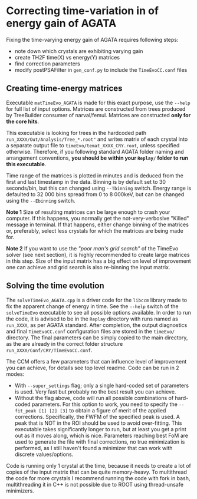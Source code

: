 # Correcting time-variation in of energy gain of AGATA

Fixing the time-varying energy gain of AGATA requires following steps:
- note down which crystals are exhibiting varying gain
- create TH2F time(X) vs energy(Y) matrices
- find correction parameters 
- modify postPSAFilter in ```gen_conf.py``` to include the ```TimeEvoCC.conf``` files   

## Creating time-energy matrices

Executable ```matTimeEvo_AGATA``` is made for this exact purpose, use the ```--help``` for full list of input options. Matrices are constructed from trees produced by TreeBuilder consumer of narval/femul. Matrices are constructed **only for the core hits**.

This executable is looking for trees in the hardcoded path ```run_XXXX/Out/Analysis/Tree_*.root"``` and writes matrix of each crystal into a separate output file to ```timeEvo/temat_XXXX_CRY.root```, unless specified otherwise. Therefore, if you following standard AGATA folder naming and arrangement conventions, **you should be within your ```Replay/``` folder to run this executable**.

Time range of the matrices is plotted in minutes and is deduced from the first and last timestamp in the data. Binning is by default set to 30 seconds/bin, but this can changed using ```--Tbinning``` switch. Energy range is defaulted to 32 000 bins spread from 0 to 8 000keV, but can be changed using the ```--Ebinning``` switch.

**Note 1** Size of resulting matrices can be large enough to crash your computer. If this happens, you normally get the not-very-verbosive "Killed" message in terminal. If that happens, either change binning of the matrices or, preferably, select less crystals for which the matrices are being made for. 

**Note 2** If you want to use the *"poor man's grid search"* of the TimeEvo solver (see next section), it is highly recommended to create large matrices in this step. Size of the input matrix has a big effect on level of improvement one can achieve and grid search is also re-binning the input matrix.

## Solving the time evolution

The ```solveTimeEvo_AGATA.cpp``` is a driver code for the ```libccm``` library made to fix the apparent change of energy in time. See the ```--help``` switch of the ```solveTimeEvo``` executable to see all possible options available. In order to run the code, it is advised to be in the ```Replay``` directory with runs named as ```run_XXXX```, as per AGATA standard. After completion, the output diagnostics and final `TimeEvoCC.conf` configuration files are stored in the ```timeEvo/``` directory. The final parameters can be simply copied to the main directory, as the are already in the correct folder structure `run_XXXX/Conf/CRY/TimeEvoCC.conf`.

The CCM offers a few parameters that can influence level of improvement you can achieve, for details see top level readme. Code can be run in 2 modes:
- With ```--super_settings``` flag; only a single hard-coded set of parameters is used. Very fast but probably no the best result you can achieve.
- Without the flag above, code will run all possible combinations of hard-coded parameters. For this option to work, you need to specify the ```--fit_peak [1] [2] [3]``` to obtain a figure of merit of the applied corrections. Specifically, the FWFM of the specified peak is used. A peak that is NOT in the ROI should be used to avoid over-fitting. This executable takes significantly longer to run, but at least you get a print out as it moves along, which is nice. Parameters reaching best FoM are used to generate the file with final corrections, no true minimization is performed, as I still haven't found a minimizer that can work with discrete values/options. 

Code is running only 1 crystal at the time, because it needs to create a lot of copies of the input matrix that can be quite memory-heavy. To multithread the code for more crystals I recommend running the code with fork in bash, multithreading it in C++ is not possible due to ROOT using thread-unsafe minimizers.  

